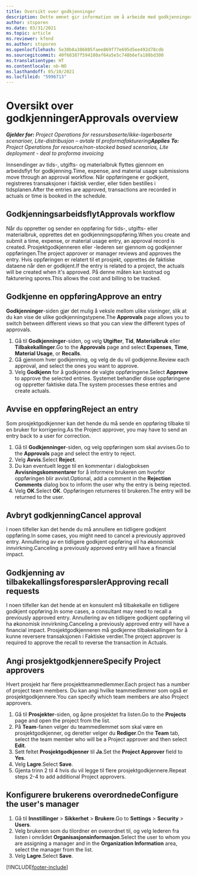 ```yaml
---
title: Oversikt over godkjenninger
description: Dette emnet gir information om å arbeide med godkjenninger i Project Operations.
author: stsporen
ms.date: 03/31/2021
ms.topic: article
ms.reviewer: kfend
ms.author: stsporen
ms.openlocfilehash: 5e30b8a386805faee869f77e695d5ee492d78cdb
ms.sourcegitcommit: 40f68387f594180af64a5e5c748b6efa188bd300
ms.translationtype: HT
ms.contentlocale: nb-NO
ms.lasthandoff: 05/10/2021
ms.locfileid: "5996713"
---
```

# <a name="approvals-overview"></a><span data-ttu-id="faf6c-103">Oversikt over godkjenninger</span><span class="sxs-lookup"><span data-stu-id="faf6c-103">Approvals overview</span></span>

<span data-ttu-id="faf6c-104">_**Gjelder for:** Project Operations for ressursbaserte/ikke-lagerbaserte scenarioer, Lite-distribusjon – avtale til proformafakturering_</span><span class="sxs-lookup"><span data-stu-id="faf6c-104">_**Applies To:** Project Operations for resource/non-stocked based scenarios, Lite deployment - deal to proforma invoicing_</span></span>

<span data-ttu-id="faf6c-105">Innsendinger av tids-, utgifts- og materialbruk flyttes gjennom en arbeidsflyt for godkjenning.</span><span class="sxs-lookup"><span data-stu-id="faf6c-105">Time, expense, and material usage submissions move through an approval workflow.</span></span> <span data-ttu-id="faf6c-106">Når oppføringene er godkjent, registreres transaksjoner i faktisk verdier, eller tiden bestilles i tidsplanen.</span><span class="sxs-lookup"><span data-stu-id="faf6c-106">After the entries are approved, transactions are recorded in actuals or time is booked in the schedule.</span></span>

## <a name="approvals-workflow"></a><span data-ttu-id="faf6c-107">Godkjenningsarbeidsflyt</span><span class="sxs-lookup"><span data-stu-id="faf6c-107">Approvals workflow</span></span>
<span data-ttu-id="faf6c-108">Når du oppretter og sender en oppføring for tids-, utgifts- eller materialbruk, opprettes det en godkjenningsoppføring.</span><span class="sxs-lookup"><span data-stu-id="faf6c-108">When you create and submit a time, expense, or material usage entry, an approval record is created.</span></span> <span data-ttu-id="faf6c-109">Prosjektgodkjenneren eller -lederen ser gjennom og godkjenner oppføringen.</span><span class="sxs-lookup"><span data-stu-id="faf6c-109">The project approver or manager reviews and approves the entry.</span></span> <span data-ttu-id="faf6c-110">Hvis oppføringen er relatert til et prosjekt, opprettes de faktiske dataene når den er godkjent.</span><span class="sxs-lookup"><span data-stu-id="faf6c-110">If the entry is related to a project, the actuals will be created when it's approved.</span></span> <span data-ttu-id="faf6c-111">På denne måten kan kostnad og fakturering spores.</span><span class="sxs-lookup"><span data-stu-id="faf6c-111">This allows the cost and billing to be tracked.</span></span>

## <a name="approve-an-entry"></a><span data-ttu-id="faf6c-112">Godkjenne en oppføring</span><span class="sxs-lookup"><span data-stu-id="faf6c-112">Approve an entry</span></span>
<span data-ttu-id="faf6c-113">**Godkjenninger**-siden gjør det mulig å veksle mellom ulike visninger, slik at du kan vise de ulike godkjenningstypene.</span><span class="sxs-lookup"><span data-stu-id="faf6c-113">The **Approvals** page allows you to switch between different views so that you can view the different types of approvals.</span></span>
  
1. <span data-ttu-id="faf6c-114">Gå til **Godkjenninger**-siden, og velg **Utgifter**, **Tid**, **Materialbruk** eller **Tilbakekallinger**.</span><span class="sxs-lookup"><span data-stu-id="faf6c-114">Go to the **Approvals** page and select **Expenses**, **Time**, **Material Usage**, or **Recalls**.</span></span>
2. <span data-ttu-id="faf6c-115">Gå gjennom hver godkjenning, og velg de du vil godkjenne.</span><span class="sxs-lookup"><span data-stu-id="faf6c-115">Review each approval, and select the ones you want to approve.</span></span>
3. <span data-ttu-id="faf6c-116">Velg **Godkjenn** for å godkjenne de valgte oppføringene.</span><span class="sxs-lookup"><span data-stu-id="faf6c-116">Select **Approve** to approve the selected entries.</span></span>
<span data-ttu-id="faf6c-117">Systemet behandler disse oppføringene og oppretter faktiske data.</span><span class="sxs-lookup"><span data-stu-id="faf6c-117">The system processes these entries and create actuals.</span></span>

## <a name="reject-an-entry"></a><span data-ttu-id="faf6c-118">Avvise en oppføring</span><span class="sxs-lookup"><span data-stu-id="faf6c-118">Reject an entry</span></span>
<span data-ttu-id="faf6c-119">Som prosjektgodkjenner kan det hende du må sende en oppføring tilbake til en bruker for korrigering.</span><span class="sxs-lookup"><span data-stu-id="faf6c-119">As the Project approver, you may have to send an entry back to a user for correction.</span></span>
  
1. <span data-ttu-id="faf6c-120">Gå til **Godkjenninger**-siden, og velg oppføringen som skal avvises.</span><span class="sxs-lookup"><span data-stu-id="faf6c-120">Go to the **Approvals** page and select the entry to reject.</span></span> 
2. <span data-ttu-id="faf6c-121">Velg **Avvis**.</span><span class="sxs-lookup"><span data-stu-id="faf6c-121">Select **Reject**.</span></span>
3. <span data-ttu-id="faf6c-122">Du kan eventuelt legge til en kommentar i dialogboksen **Avvisningskommentarer** for å informere brukeren om hvorfor oppføringen blir avvist.</span><span class="sxs-lookup"><span data-stu-id="faf6c-122">Optional, add a comment in the **Rejection Comments** dialog box to inform the user why the entry is being rejected.</span></span>
4. <span data-ttu-id="faf6c-123">Velg **OK**.</span><span class="sxs-lookup"><span data-stu-id="faf6c-123">Select **OK**.</span></span> <span data-ttu-id="faf6c-124">Oppføringen returneres til brukeren.</span><span class="sxs-lookup"><span data-stu-id="faf6c-124">The entry will be returned to the user.</span></span>
  
## <a name="cancel-approval"></a><span data-ttu-id="faf6c-125">Avbryt godkjenning</span><span class="sxs-lookup"><span data-stu-id="faf6c-125">Cancel approval</span></span>
<span data-ttu-id="faf6c-126">I noen tilfeller kan det hende du må annullere en tidligere godkjent oppføring.</span><span class="sxs-lookup"><span data-stu-id="faf6c-126">In some cases, you might need to cancel a previously approved entry.</span></span> <span data-ttu-id="faf6c-127">Annullering av en tidligere godkjent oppføring vil ha økonomisk innvirkning.</span><span class="sxs-lookup"><span data-stu-id="faf6c-127">Canceling a previously approved entry will have a financial impact.</span></span> 

## <a name="approving-recall-requests"></a><span data-ttu-id="faf6c-128">Godkjenning av tilbakekallingsforespørsler</span><span class="sxs-lookup"><span data-stu-id="faf6c-128">Approving recall requests</span></span>
<span data-ttu-id="faf6c-129">I noen tilfeller kan det hende at en konsulent må tilbakekalle en tidligere godkjent oppføring.</span><span class="sxs-lookup"><span data-stu-id="faf6c-129">In some cases, a consultant may need to recall a previously approved entry.</span></span> <span data-ttu-id="faf6c-130">Annullering av en tidligere godkjent oppføring vil ha økonomisk innvirkning.</span><span class="sxs-lookup"><span data-stu-id="faf6c-130">Canceling a previously approved entry will have a financial impact.</span></span> <span data-ttu-id="faf6c-131">Prosjektgodkjenneren må godkjenne tilbakekallingen for å kunne reversere transaksjonen i Faktiske verdier.</span><span class="sxs-lookup"><span data-stu-id="faf6c-131">The project approver is required to approve the recall to reverse the transaction in Actuals.</span></span>

## <a name="specify-project-approvers"></a><span data-ttu-id="faf6c-132">Angi prosjektgodkjennere</span><span class="sxs-lookup"><span data-stu-id="faf6c-132">Specify Project approvers</span></span>
<span data-ttu-id="faf6c-133">Hvert prosjekt har flere prosjektteammedlemmer.</span><span class="sxs-lookup"><span data-stu-id="faf6c-133">Each project has a number of project team members.</span></span> <span data-ttu-id="faf6c-134">Du kan angi hvilke teammedlemmer som også er prosjektgodkjennere.</span><span class="sxs-lookup"><span data-stu-id="faf6c-134">You can specify which team members are also Project approvers.</span></span>

1. <span data-ttu-id="faf6c-135">Gå til **Prosjekter**-siden, og åpne prosjektet fra listen.</span><span class="sxs-lookup"><span data-stu-id="faf6c-135">Go to the **Projects** page and open the project from the list.</span></span>
2. <span data-ttu-id="faf6c-136">På **Team**-fanen velger du teammedlemmet som skal være en prosjektgodkjenner, og deretter velger du **Rediger**.</span><span class="sxs-lookup"><span data-stu-id="faf6c-136">On the **Team** tab, select the team member who will be a Project approver and then select **Edit**.</span></span>
3. <span data-ttu-id="faf6c-137">Sett feltet **Prosjektgodkjenner** til **Ja**.</span><span class="sxs-lookup"><span data-stu-id="faf6c-137">Set the **Project Approver** field to **Yes**.</span></span>
4. <span data-ttu-id="faf6c-138">Velg **Lagre**.</span><span class="sxs-lookup"><span data-stu-id="faf6c-138">Select **Save**.</span></span>
5. <span data-ttu-id="faf6c-139">Gjenta trinn 2 til 4 hvis du vil legge til flere prosjektgodkjennere.</span><span class="sxs-lookup"><span data-stu-id="faf6c-139">Repeat steps 2-4 to add additional Project approvers.</span></span>

## <a name="configure-the-users-manager"></a><span data-ttu-id="faf6c-140">Konfigurere brukerens overordnede</span><span class="sxs-lookup"><span data-stu-id="faf6c-140">Configure the user's manager</span></span>

1. <span data-ttu-id="faf6c-141">Gå til **Innstillinger** > **Sikkerhet** > **Brukere**.</span><span class="sxs-lookup"><span data-stu-id="faf6c-141">Go to **Settings** > **Security** > **Users**.</span></span>
2. <span data-ttu-id="faf6c-142">Velg brukeren som du tilordner en overordnet til, og velg lederen fra listen i området **Organisasjonsinformasjon**.</span><span class="sxs-lookup"><span data-stu-id="faf6c-142">Select the user to whom you are assigning a manager and in the **Organization Information** area, select the manager from the list.</span></span> 
3. <span data-ttu-id="faf6c-143">Velg **Lagre**.</span><span class="sxs-lookup"><span data-stu-id="faf6c-143">Select **Save**.</span></span>




[!INCLUDE[footer-include](../includes/footer-banner.md)]
